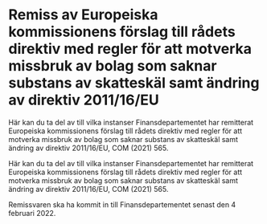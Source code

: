 # Remiss av Europeiska kommissionens förslag till rådets direktiv med regler för att motverka missbruk av bolag som saknar substans av skatteskäl samt ändring av direktiv 2011/16/EU

Här kan du ta del av till vilka instanser Finansdepartementet har remitterat Europeiska kommissionens förslag till rådets direktiv med regler för att motverka missbruk av bolag som saknar substans av skatteskäl samt ändring av direktiv 2011/16/EU, COM (2021) 565.

Här kan du ta del av till vilka instanser Finansdepartementet har remitterat Europeiska kommissionens förslag till rådets direktiv med regler för att motverka missbruk av bolag som saknar substans av skatteskäl samt ändring av direktiv 2011/16/EU, COM (2021) 565.

Remissvaren ska ha kommit in till Finansdepartementet senast den 4 februari 2022.
